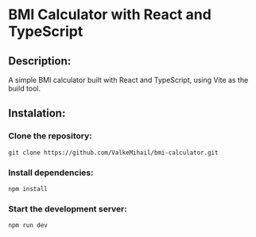 # BMI Calculator with React and TypeScript

## Description:
A simple BMI calculator built with React and TypeScript, using Vite as the build tool.

## Instalation:

### Clone the repository:

`git clone https://github.com/ValkeMihail/bmi-calculator.git`

### Install dependencies: 

`npm install`

### Start the development server: 

`npm run dev`
